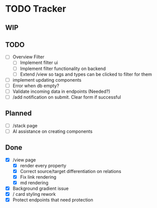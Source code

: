 # TODO Tracker

## WIP

## TODO

- [ ] Overview Filter
  - [ ] Implement filter ui
  - [ ] Implement filter functionality on backend
  - [ ] Extend /view so tags and types can be clicked to filter for them
- [ ] implement updating components
- [ ] Error when db empty?
- [ ] Validate incoming data in endpoints (Needed?)
- [ ] /add notification on submit. Clear form if successful

## Planned

- [ ] /stack page
- [ ] AI assistance on creating components

## Done

- [x] /view page
  - [x] render every property
  - [x] Correct source/target differentiation on relations
  - [x] Fix link rendering
  - [x] md rendering
- [x] Background gradient issue
- [x] / card styling rework
- [x] Protect endpoints that need protection
